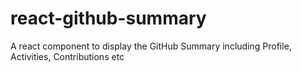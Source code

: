 # react-github-summary
A react component to display the GitHub Summary including Profile, Activities, Contributions etc
